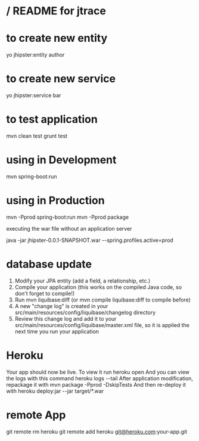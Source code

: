 / README for jtrace
==========================

# to create new entity 

yo jhipster:entity author

# to create new service

yo jhipster:service bar

# to test application 
mvn clean test
grunt test

# using in Development
mvn spring-boot:run

# using in Production

mvn -Pprod spring-boot:run
mvn -Pprod package

executing the war file without an application server

java -jar jhipster-0.0.1-SNAPSHOT.war --spring.profiles.active=prod

# database update 
1. Modify your JPA entity (add a field, a relationship, etc.)
2. Compile your application (this works on the compiled Java code, so don't forget to compile!)
3. Run mvn liquibase:diff (or mvn compile liquibase:diff to compile before)
4. A new "change log" is created in your src/main/resources/config/liquibase/changelog directory
5. Review this change log and add it to your src/main/resources/config/liquibase/master.xml file, so it is applied the next time you run your application

# Heroku 
Your app should now be live. To view it run
        heroku open
And you can view the logs with this command
        heroku logs --tail
After application modification, repackage it with
        mvn package -Pprod -DskipTests
And then re-deploy it with
        heroku deploy:jar --jar target/*.war

# remote App      
git remote rm heroku
git remote add heroku git@heroku.com:your-app.git